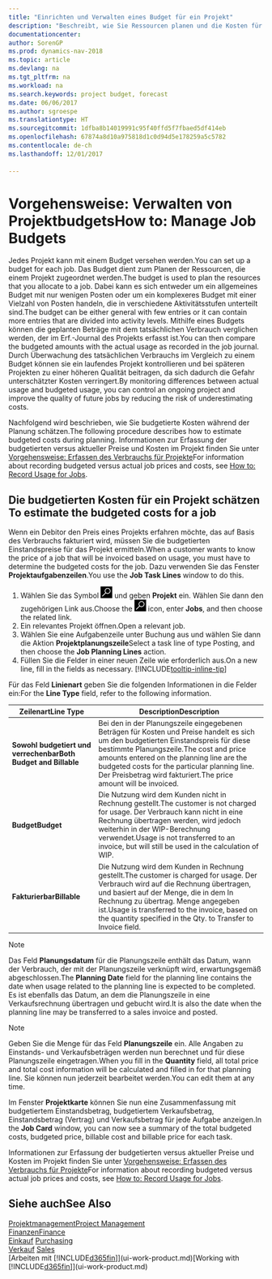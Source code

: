 ```yaml
---
title: "Einrichten und Verwalten eines Budget für ein Projekt"
description: "Beschreibt, wie Sie Ressourcen planen und die Kosten für ein Projekt durch das Einrichten eines Budgets für jedes Projekt prognostizieren und steuern."
documentationcenter: 
author: SorenGP
ms.prod: dynamics-nav-2018
ms.topic: article
ms.devlang: na
ms.tgt_pltfrm: na
ms.workload: na
ms.search.keywords: project budget, forecast
ms.date: 06/06/2017
ms.author: sgroespe
ms.translationtype: HT
ms.sourcegitcommit: 1dfba8b14019991c95f40ffd5f7fbaed5df414eb
ms.openlocfilehash: 67874a8d10a975818d1c0d94d5e178259a5c5782
ms.contentlocale: de-ch
ms.lasthandoff: 12/01/2017

---
```

# <a name="how-to-manage-job-budgets"></a><span data-ttu-id="a4089-103">Vorgehensweise: Verwalten von Projektbudgets</span><span class="sxs-lookup"><span data-stu-id="a4089-103">How to: Manage Job Budgets</span></span>
<span data-ttu-id="a4089-104">Jedes Projekt kann mit einem Budget versehen werden.</span><span class="sxs-lookup"><span data-stu-id="a4089-104">You can set up a budget for each job.</span></span> <span data-ttu-id="a4089-105">Das Budget dient zum Planen der Ressourcen, die einem Projekt zugeordnet werden.</span><span class="sxs-lookup"><span data-stu-id="a4089-105">The budget is used to plan the resources that you allocate to a job.</span></span> <span data-ttu-id="a4089-106">Dabei kann es sich entweder um ein allgemeines Budget mit nur wenigen Posten oder um ein komplexeres Budget mit einer Vielzahl von Posten handeln, die in verschiedene Aktivitätsstufen unterteilt sind.</span><span class="sxs-lookup"><span data-stu-id="a4089-106">The budget can be either general with few entries or it can contain more entries that are divided into activity levels.</span></span> <span data-ttu-id="a4089-107">Mithilfe eines Budgets können die geplanten Beträge mit dem tatsächlichen Verbrauch verglichen werden, der im Erf.-Journal des Projekts erfasst ist.</span><span class="sxs-lookup"><span data-stu-id="a4089-107">You can then compare the budgeted amounts with the actual usage as recorded in the job journal.</span></span> <span data-ttu-id="a4089-108">Durch Überwachung des tatsächlichen Verbrauchs im Vergleich zu einem Budget können sie ein laufendes Projekt kontrollieren und bei späteren Projekten zu einer höheren Qualität beitragen, da sich dadurch die Gefahr unterschätzter Kosten verringert.</span><span class="sxs-lookup"><span data-stu-id="a4089-108">By monitoring differences between actual usage and budgeted usage, you can control an ongoing project and improve the quality of future jobs by reducing the risk of underestimating costs.</span></span>

<span data-ttu-id="a4089-109">Nachfolgend wird beschrieben, wie Sie budgetierte Kosten während der Planung schätzen.</span><span class="sxs-lookup"><span data-stu-id="a4089-109">The following procedure describes how to estimate budgeted costs during planning.</span></span> <span data-ttu-id="a4089-110">Informationen zur Erfassung der budgetierten versus aktueller Preise und Kosten im Projekt finden Sie unter [Vorgehensweise: Erfassen des Verbrauchs für Projekte](projects-how-record-job-usage.md)</span><span class="sxs-lookup"><span data-stu-id="a4089-110">For information about recording budgeted versus actual job prices and costs, see [How to: Record Usage for Jobs](projects-how-record-job-usage.md).</span></span>  

## <span data-ttu-id="a4089-111"><a name="JobBudgetCosts"></a> Die budgetierten Kosten für ein Projekt schätzen</span><span class="sxs-lookup"><span data-stu-id="a4089-111"><a name="JobBudgetCosts"></a> To estimate the budgeted costs for a job</span></span>
<span data-ttu-id="a4089-112">Wenn ein Debitor den Preis eines Projekts erfahren möchte, das auf Basis des Verbrauchs fakturiert wird, müssen Sie die budgetierten Einstandspreise für das Projekt ermitteln.</span><span class="sxs-lookup"><span data-stu-id="a4089-112">When a customer wants to know the price of a job that will be invoiced based on usage, you must have to determine the budgeted costs for the job.</span></span> <span data-ttu-id="a4089-113">Dazu verwenden Sie das Fenster **Projektaufgabenzeilen**.</span><span class="sxs-lookup"><span data-stu-id="a4089-113">You use the **Job Task Lines** window to do this.</span></span>

1. <span data-ttu-id="a4089-114">Wählen Sie das Symbol ![Nach Seite oder Bericht suchen](media/ui-search/search_small.png "Nach Seite oder Bericht suchen") und geben **Projekt** ein. Wählen Sie dann den zugehörigen Link aus.</span><span class="sxs-lookup"><span data-stu-id="a4089-114">Choose the ![Search for Page or Report](media/ui-search/search_small.png "Search for Page or Report icon") icon, enter **Jobs**, and then choose the related link.</span></span>  
2. <span data-ttu-id="a4089-115">Ein relevantes Projekt öffnen.</span><span class="sxs-lookup"><span data-stu-id="a4089-115">Open a relevant job.</span></span>
3. <span data-ttu-id="a4089-116">Wählen Sie eine Aufgabenzeile unter Buchung aus und wählen Sie dann die Aktion **Projektplanungszeile**</span><span class="sxs-lookup"><span data-stu-id="a4089-116">Select a task line of type Posting, and then choose the **Job Planning Lines** action.</span></span>
4. <span data-ttu-id="a4089-117">Füllen Sie die Felder in einer neuen Zeile wie erforderlich aus.</span><span class="sxs-lookup"><span data-stu-id="a4089-117">On a new line, fill in the fields as necessary.</span></span> [!INCLUDE[tooltip-inline-tip](includes/tooltip-inline-tip_md.md)]   

<span data-ttu-id="a4089-118">Für das Feld **Linienart** geben Sie die folgenden Informationen in die Felder ein:</span><span class="sxs-lookup"><span data-stu-id="a4089-118">For the **Line Type** field, refer to the following information.</span></span>  

| <span data-ttu-id="a4089-119">Zeilenart</span><span class="sxs-lookup"><span data-stu-id="a4089-119">Line Type</span></span> | <span data-ttu-id="a4089-120">Description</span><span class="sxs-lookup"><span data-stu-id="a4089-120">Description</span></span> |
| --- | --- |
| <span data-ttu-id="a4089-121">**Sowohl budgetiert und verrechenbar**</span><span class="sxs-lookup"><span data-stu-id="a4089-121">**Both Budget and Billable**</span></span> |<span data-ttu-id="a4089-122">Bei den in der Planungszeile eingegebenen Beträgen für Kosten und Preise handelt es sich um den budgetierten Einstandspreis für diese bestimmte Planungszeile.</span><span class="sxs-lookup"><span data-stu-id="a4089-122">The cost and price amounts entered on the planning line are the budgeted costs for the particular planning line.</span></span> <span data-ttu-id="a4089-123">Der Preisbetrag wird fakturiert.</span><span class="sxs-lookup"><span data-stu-id="a4089-123">The price amount will be invoiced.</span></span> |
| <span data-ttu-id="a4089-124">**Budget**</span><span class="sxs-lookup"><span data-stu-id="a4089-124">**Budget**</span></span> |<span data-ttu-id="a4089-125">Die Nutzung wird dem Kunden nicht in Rechnung gestellt.</span><span class="sxs-lookup"><span data-stu-id="a4089-125">The customer is not charged for usage.</span></span> <span data-ttu-id="a4089-126">Der Verbrauch kann nicht in eine Rechnung übertragen werden, wird jedoch weiterhin in der WIP-Berechnung verwendet.</span><span class="sxs-lookup"><span data-stu-id="a4089-126">Usage is not transferred to an invoice, but will still be used in the calculation of WIP.</span></span> |
| <span data-ttu-id="a4089-127">**Fakturierbar**</span><span class="sxs-lookup"><span data-stu-id="a4089-127">**Billable**</span></span> |<span data-ttu-id="a4089-128">Die Nutzung wird dem Kunden in Rechnung gestellt.</span><span class="sxs-lookup"><span data-stu-id="a4089-128">The customer is charged for usage.</span></span> <span data-ttu-id="a4089-129">Der Verbrauch wird auf die Rechnung übertragen, und basiert auf der Menge, die in dem In Rechnung zu übertrag. Menge angegeben ist.</span><span class="sxs-lookup"><span data-stu-id="a4089-129">Usage is transferred to the invoice, based on the quantity specified in the Qty. to Transfer to Invoice field.</span></span> |

> [!NOTE]  
>   <span data-ttu-id="a4089-130">Das Feld **Planungsdatum** für die Planungszeile enthält das Datum, wann der Verbrauch, der mit der Planungszeile verknüpft wird, erwartungsgemäß abgeschlossen.</span><span class="sxs-lookup"><span data-stu-id="a4089-130">The **Planning Date** field for the planning line contains the date when usage related to the planning line is expected to be completed.</span></span> <span data-ttu-id="a4089-131">Es ist ebenfalls das Datum, an dem die Planungszeile in eine Verkaufsrechnung übertragen und gebucht wird.</span><span class="sxs-lookup"><span data-stu-id="a4089-131">It is also the date when the planning line may be transferred to a sales invoice and posted.</span></span>  

> [!NOTE]  
>   <span data-ttu-id="a4089-132">Geben Sie die Menge für das Feld **Planungszeile** ein. Alle Angaben zu Einstands- und Verkaufsbeträgen werden nun berechnet und für diese Planungszeile eingetragen.</span><span class="sxs-lookup"><span data-stu-id="a4089-132">When you fill in the **Quantity** field, all total price and total cost information will be calculated and filled in for that planning line.</span></span> <span data-ttu-id="a4089-133">Sie können nun jederzeit bearbeitet werden.</span><span class="sxs-lookup"><span data-stu-id="a4089-133">You can edit them at any time.</span></span>

<span data-ttu-id="a4089-134">Im Fenster **Projektkarte** können Sie nun eine Zusammenfassung mit budgetiertem Einstandsbetrag, budgetiertem Verkaufsbetrag, Einstandsbetrag (Vertrag) und Verkaufsbetrag für jede Aufgabe anzeigen.</span><span class="sxs-lookup"><span data-stu-id="a4089-134">In the **Job Card** window, you can now see a summary of the total budgeted costs, budgeted price, billable cost and billable price for each task.</span></span>

<span data-ttu-id="a4089-135">Informationen zur Erfassung der budgetierten versus aktueller Preise und Kosten im Projekt finden Sie unter [Vorgehensweise: Erfassen des Verbrauchs für Projekte](projects-how-record-job-usage.md)</span><span class="sxs-lookup"><span data-stu-id="a4089-135">For information about recording budgeted versus actual job prices and costs, see [How to: Record Usage for Jobs](projects-how-record-job-usage.md).</span></span>

## <a name="see-also"></a><span data-ttu-id="a4089-136">Siehe auch</span><span class="sxs-lookup"><span data-stu-id="a4089-136">See Also</span></span>
[<span data-ttu-id="a4089-137">Projektmanagement</span><span class="sxs-lookup"><span data-stu-id="a4089-137">Project Management</span></span>](projects-manage-projects.md)  
[<span data-ttu-id="a4089-138">Finanzen</span><span class="sxs-lookup"><span data-stu-id="a4089-138">Finance</span></span>](finance.md)  
<span data-ttu-id="a4089-139">[Einkauf](purchasing-manage-purchasing.md)       </span><span class="sxs-lookup"><span data-stu-id="a4089-139">[Purchasing](purchasing-manage-purchasing.md)       </span></span>  
<span data-ttu-id="a4089-140">[Verkauf](sales-manage-sales.md)    </span><span class="sxs-lookup"><span data-stu-id="a4089-140">[Sales](sales-manage-sales.md)    </span></span>  
<span data-ttu-id="a4089-141">[Arbeiten mit [!INCLUDE[d365fin](includes/d365fin_md.md)]](ui-work-product.md)</span><span class="sxs-lookup"><span data-stu-id="a4089-141">[Working with [!INCLUDE[d365fin](includes/d365fin_md.md)]](ui-work-product.md)</span></span>  

